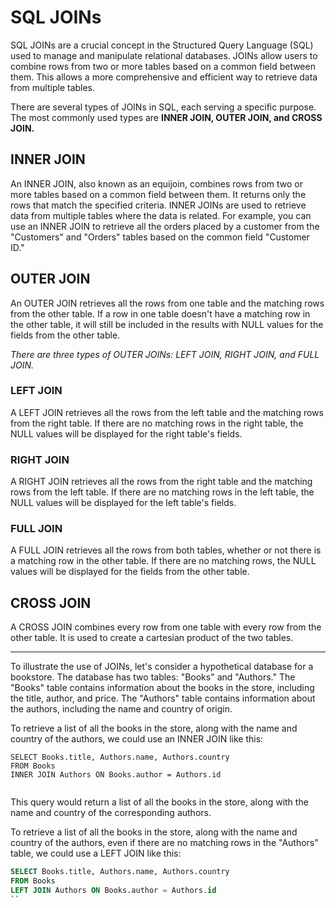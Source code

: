 # SQL JOINs

SQL JOINs are a crucial concept in the Structured Query Language (SQL) used to manage and manipulate relational databases. JOINs allow users to combine rows from two or more tables based on a common field between them. This allows a more comprehensive and efficient way to retrieve data from multiple tables.

There are several types of JOINs in SQL, each serving a specific purpose. The most commonly used types are **INNER JOIN, OUTER JOIN, and CROSS JOIN.**

INNER JOIN
----------

An INNER JOIN, also known as an equijoin, combines rows from two or more tables based on a common field between them. It returns only the rows that match the specified criteria. INNER JOINs are used to retrieve data from multiple tables where the data is related. For example, you can use an INNER JOIN to retrieve all the orders placed by a customer from the "Customers" and "Orders" tables based on the common field "Customer ID."

OUTER JOIN
----------

An OUTER JOIN retrieves all the rows from one table and the matching rows from the other table. If a row in one table doesn't have a matching row in the other table, it will still be included in the results with NULL values for the fields from the other table.

_There are three types of OUTER JOINs: LEFT JOIN, RIGHT JOIN, and FULL JOIN._

### LEFT JOIN

A LEFT JOIN retrieves all the rows from the left table and the matching rows from the right table. If there are no matching rows in the right table, the NULL values will be displayed for the right table's fields.

### RIGHT JOIN

A RIGHT JOIN retrieves all the rows from the right table and the matching rows from the left table. If there are no matching rows in the left table, the NULL values will be displayed for the left table's fields.

### FULL JOIN

A FULL JOIN retrieves all the rows from both tables, whether or not there is a matching row in the other table. If there are no matching rows, the NULL values will be displayed for the fields from the other table.

CROSS JOIN
----------

A CROSS JOIN combines every row from one table with every row from the other table. It is used to create a cartesian product of the two tables.

  

* * *

  

To illustrate the use of JOINs, let's consider a hypothetical database for a bookstore. The database has two tables: "Books" and "Authors." The "Books" table contains information about the books in the store, including the title, author, and price. The "Authors" table contains information about the authors, including the name and country of origin.

To retrieve a list of all the books in the store, along with the name and country of the authors, we could use an INNER JOIN like this:

```plain
SELECT Books.title, Authors.name, Authors.country
FROM Books
INNER JOIN Authors ON Books.author = Authors.id


```

This query would return a list of all the books in the store, along with the name and country of the corresponding authors.

To retrieve a list of all the books in the store, along with the name and country of the authors, even if there are no matching rows in the "Authors" table, we could use a LEFT JOIN like this:

  

```sql
SELECT Books.title, Authors.name, Authors.country
FROM Books
LEFT JOIN Authors ON Books.author = Authors.id
``
```